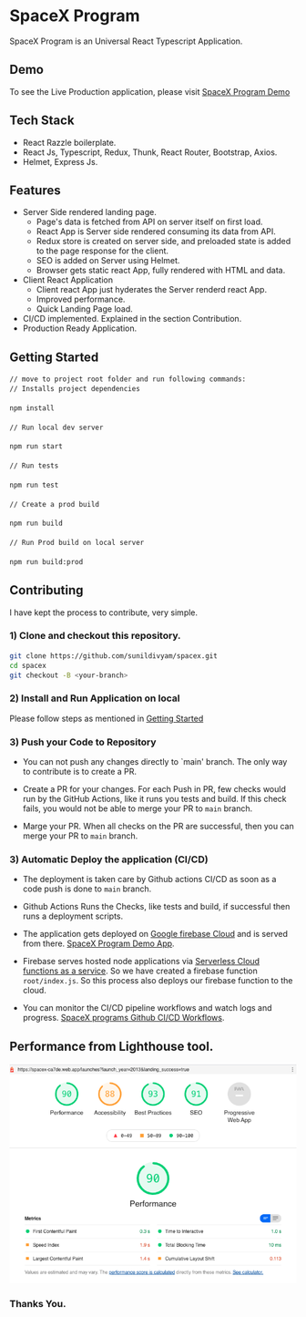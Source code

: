 # SpaceX Program

SpaceX Program is an Universal React Typescript Application.
## Demo

To see the Live Production application, please visit [SpaceX Program Demo](https://spacex-ca7de.web.app/)
## Tech Stack

* React Razzle boilerplate.
* React Js, Typescript, Redux, Thunk, React Router, Bootstrap, Axios.
* Helmet, Express Js.

## Features

* Server Side rendered landing page.
  * Page's data is fetched from API on server itself on first load.
  * React App is Server side rendered consuming its data from API.
  * Redux store is created on server side, and preloaded state is added to the page response for the client.
  * SEO is added on Server using Helmet.
  * Browser gets static react App, fully rendered with HTML and data.
* Client React Application
  * Client react App just hyderates the Server renderd react App.
  * Improved performance.
  * Quick Landing Page load.
* CI/CD implemented. Explained in the section Contribution.
* Production Ready Application.

## Getting Started

```bash
// move to project root folder and run following commands:
// Installs project dependencies

npm install

// Run local dev server

npm run start

// Run tests

npm run test

// Create a prod build

npm run build

// Run Prod build on local server

npm run build:prod

```

## Contributing

I have kept the process to contribute, very simple. 

### 1) Clone and checkout this repository.

```bash
git clone https://github.com/sunildivyam/spacex.git
cd spacex
git checkout -B <your-branch>
```
### 2) Install and Run Application on local
 Please follow steps as mentioned in [Getting Started](#getting-started)
### 3) Push your Code to Repository
* You can not push any changes directly to `main' branch. The only way to contribute is to create a PR.

* Create a PR for your changes. 
    For each Push in PR, few checks would run by the GitHub Actions, like it runs you tests and build. If this check fails, you would not be able to merge your PR to `main` branch.
    
* Marge your PR.
    When all checks on the PR are successful, then you can merge your PR to `main` branch.

### 3) Automatic Deploy the application (CI/CD)

* The deployment is taken care by Github actions CI/CD as soon as a code push is done to `main` branch.

* Github Actions Runs the Checks, like tests and build, if successful then runs a deployment scripts.

* The application gets deployed on [Google firebase Cloud](https://console.firebase.google.com/u/0/project/spacex-ca7de/hosting/main) and is served from there. [SpaceX Program Demo App](https://spacex-ca7de.web.app/).

* Firebase serves hosted node applications via [Serverless Cloud functions as a service](https://console.firebase.google.com/u/0/project/spacex-ca7de/functions/list). So we have created a firebase function `root/index.js`. So this process also deploys our firebase function to the cloud.

* You can monitor the CI/CD pipeline workflows and watch logs and progress. [SpaceX programs Github CI/CD Workflows](https://github.com/sunildivyam/spacex/actions).

## Performance from Lighthouse tool.

![Performance](lightouse-perf.png)

### Thanks You.

